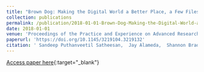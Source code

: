 ```yaml
---
title: "Brown Dog: Making the Digital World a Better Place, a Few Files at a Time"
collection: publications
permalink: /publication/2018-01-01-Brown-Dog-Making-the-Digital-World-a-Better-Place-a-Few-Files-at-a-Time
date: 2018-01-01
venue: 'Proceedings of the Practice and Experience on Advanced Research Computing'
paperurl: 'https://doi.org/10.1145/3219104.3219132'
citation: ' Sandeep Puthanveetil Satheesan,  Jay Alameda,  Shannon Bradley,  Michael Dietze,  Benjamin Galewsky,  Gregory Jansen,  Rob Kooper,  Praveen Kumar,  Jong Lee,  Richard Marciano,  Luigi Marini,  Barbara S. Minsker,  Christopher M. Navarro,  Arthur Schmidt,  Marcus Slavenas,  William C. Sullivan,  Bing Zhang,  Yan Zhao,  Inna Zharnitsky,  Kenton McHenry, &quot;Brown Dog: Making the Digital World a Better Place, a Few Files at a Time.&quot; Proceedings of the Practice and Experience on Advanced Research Computing, 2018.'
---
```

[Access paper here](https://doi.org/10.1145/3219104.3219132){:target="_blank"}
